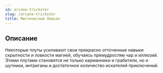 ```yaml
---
id: arcane-trickster
slug: /arcane-trickster
title: Мистический Ловкач
---
```

## Описание
Некоторые плуты усиливают свои прекрасно отточенные навыки скрытности и ловкости магией, обучаясь премудростям чар и иллюзий. Этими плутами становятся не только карманники и грабители, но и шутники, интриганы и достаточное количество искателей приключений.